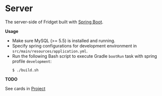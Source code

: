 # Server

The server-side of Fridget built with [Spring Boot](https://spring.io/projects/spring-boot).

**Usage**

* Make sure MySQL (>= 5.5) is installed and running.
* Specify spring configurations for development environment in `src/main/resources/application.yml`.
* Run the following Bash script to execute Gradle `bootRun` task with spring profile `development`:
  ```console
  $ ./build.sh
  ```

**TODO**

See cards in [Project](https://github.com/YuKitAs/fridget-android/projects/3)
